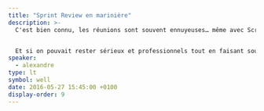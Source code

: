 ```yaml
---
title: "Sprint Review en marinière"
description: >-
  C'est bien connu, les réunions sont souvent ennuyeuses… même avec Scrum. Et si le fun et l'amusement avaient des vertus insoupçonnées sur l'intérêt de l'équipe, l'adhésion et la relation client dans vos projets ?


  Et si on pouvait rester sérieux et professionnels tout en faisant sourire et en créant la surprise en réunion ?
speaker:
  - alexandre
type: lt
symbol: well
date: 2016-05-27 15:45:00 +0100
display-order: 9
---
```

